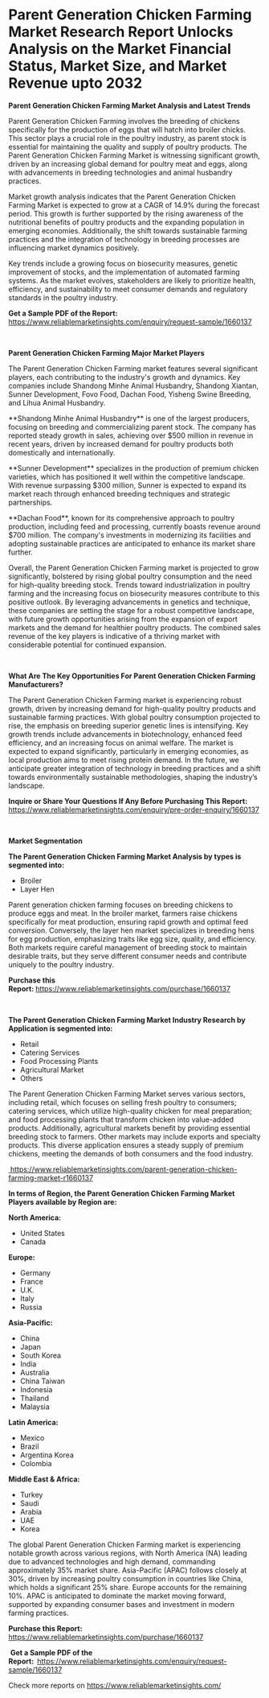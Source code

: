 <p><h1>Parent Generation Chicken Farming Market Research Report Unlocks Analysis on the Market Financial Status, Market Size, and Market Revenue upto 2032</h1></p><p><strong>Parent Generation Chicken Farming Market Analysis and Latest Trends</strong></p>
<p><p>Parent Generation Chicken Farming involves the breeding of chickens specifically for the production of eggs that will hatch into broiler chicks. This sector plays a crucial role in the poultry industry, as parent stock is essential for maintaining the quality and supply of poultry products. The Parent Generation Chicken Farming Market is witnessing significant growth, driven by an increasing global demand for poultry meat and eggs, along with advancements in breeding technologies and animal husbandry practices.</p><p>Market growth analysis indicates that the Parent Generation Chicken Farming Market is expected to grow at a CAGR of 14.9% during the forecast period. This growth is further supported by the rising awareness of the nutritional benefits of poultry products and the expanding population in emerging economies. Additionally, the shift towards sustainable farming practices and the integration of technology in breeding processes are influencing market dynamics positively.</p><p>Key trends include a growing focus on biosecurity measures, genetic improvement of stocks, and the implementation of automated farming systems. As the market evolves, stakeholders are likely to prioritize health, efficiency, and sustainability to meet consumer demands and regulatory standards in the poultry industry.</p></p>
<p><strong>Get a Sample PDF of the Report:&nbsp;</strong> <a href="https://www.reliablemarketinsights.com/enquiry/request-sample/1660137?utm_campaign=2951&utm_medium=2&utm_source=Github&utm_content=ia&utm_term=29032025&utm_id=parent-generation-chicken-farming">https://www.reliablemarketinsights.com/enquiry/request-sample/1660137</a></p>
<p>&nbsp;</p>
<p><strong>Parent Generation Chicken Farming Major Market Players</strong></p>
<p><p>The Parent Generation Chicken Farming market features several significant players, each contributing to the industry's growth and dynamics. Key companies include Shandong Minhe Animal Husbandry, Shandong Xiantan, Sunner Development, Fovo Food, Dachan Food, Yisheng Swine Breeding, and Lihua Animal Husbandry.</p><p>**Shandong Minhe Animal Husbandry** is one of the largest producers, focusing on breeding and commercializing parent stock. The company has reported steady growth in sales, achieving over $500 million in revenue in recent years, driven by increased demand for poultry products both domestically and internationally.</p><p>**Sunner Development** specializes in the production of premium chicken varieties, which has positioned it well within the competitive landscape. With revenue surpassing $300 million, Sunner is expected to expand its market reach through enhanced breeding techniques and strategic partnerships.</p><p>**Dachan Food**, known for its comprehensive approach to poultry production, including feed and processing, currently boasts revenue around $700 million. The company's investments in modernizing its facilities and adopting sustainable practices are anticipated to enhance its market share further.</p><p>Overall, the Parent Generation Chicken Farming market is projected to grow significantly, bolstered by rising global poultry consumption and the need for high-quality breeding stock. Trends toward industrialization in poultry farming and the increasing focus on biosecurity measures contribute to this positive outlook. By leveraging advancements in genetics and technique, these companies are setting the stage for a robust competitive landscape, with future growth opportunities arising from the expansion of export markets and the demand for healthier poultry products. The combined sales revenue of the key players is indicative of a thriving market with considerable potential for continued expansion.</p></p>
<p>&nbsp;</p>
<p><strong>What Are The Key Opportunities For Parent Generation Chicken Farming Manufacturers?</strong></p>
<p><p>The Parent Generation Chicken Farming market is experiencing robust growth, driven by increasing demand for high-quality poultry products and sustainable farming practices. With global poultry consumption projected to rise, the emphasis on breeding superior genetic lines is intensifying. Key growth trends include advancements in biotechnology, enhanced feed efficiency, and an increasing focus on animal welfare. The market is expected to expand significantly, particularly in emerging economies, as local production aims to meet rising protein demand. In the future, we anticipate greater integration of technology in breeding practices and a shift towards environmentally sustainable methodologies, shaping the industry’s landscape.</p></p>
<p><strong>Inquire or Share Your Questions If Any Before Purchasing This Report:</strong> <a href="https://www.reliablemarketinsights.com/enquiry/pre-order-enquiry/1660137?utm_campaign=2951&utm_medium=2&utm_source=Github&utm_content=ia&utm_term=29032025&utm_id=parent-generation-chicken-farming">https://www.reliablemarketinsights.com/enquiry/pre-order-enquiry/1660137</a></p>
<p>&nbsp;</p>
<p><strong>Market Segmentation</strong></p>
<p><strong>The Parent Generation Chicken Farming Market Analysis by types is segmented into:</strong></p>
<p><ul><li>Broiler</li><li>Layer Hen</li></ul></p>
<p><p>Parent generation chicken farming focuses on breeding chickens to produce eggs and meat. In the broiler market, farmers raise chickens specifically for meat production, ensuring rapid growth and optimal feed conversion. Conversely, the layer hen market specializes in breeding hens for egg production, emphasizing traits like egg size, quality, and efficiency. Both markets require careful management of breeding stock to maintain desirable traits, but they serve different consumer needs and contribute uniquely to the poultry industry.</p></p>
<p><strong>Purchase this Report:&nbsp;</strong><a href="https://www.reliablemarketinsights.com/purchase/1660137?utm_campaign=2951&utm_medium=2&utm_source=Github&utm_content=ia&utm_term=29032025&utm_id=parent-generation-chicken-farming">https://www.reliablemarketinsights.com/purchase/1660137</a></p>
<p>&nbsp;</p>
<p><strong>The Parent Generation Chicken Farming Market Industry Research by Application is segmented into:</strong></p>
<p><ul><li>Retail</li><li>Catering Services</li><li>Food Processing Plants</li><li>Agricultural Market</li><li>Others</li></ul></p>
<p><p>The Parent Generation Chicken Farming Market serves various sectors, including retail, which focuses on selling fresh poultry to consumers; catering services, which utilize high-quality chicken for meal preparation; and food processing plants that transform chicken into value-added products. Additionally, agricultural markets benefit by providing essential breeding stock to farmers. Other markets may include exports and specialty products. This diverse application ensures a steady supply of premium chickens, meeting the demands of both consumers and the food industry.</p></p>
<p><a href="https://www.reliablemarketinsights.com/parent-generation-chicken-farming-market-r1660137?utm_campaign=2951&utm_medium=2&utm_source=Github&utm_content=ia&utm_term=29032025&utm_id=parent-generation-chicken-farming">&nbsp;https://www.reliablemarketinsights.com/parent-generation-chicken-farming-market-r1660137</a></p>
<p><strong>In terms of Region, the Parent Generation Chicken Farming Market Players available by Region are:</strong></p>
<p>
    <p> <strong> North America: </strong>
        <ul>
            <li>United States</li>
            <li>Canada</li>
        </ul>
        </p> 
    <p> <strong> Europe: </strong>
        <ul>
            <li>Germany</li>
            <li>France</li>
            <li>U.K.</li>
            <li>Italy</li>
            <li>Russia</li>
        </ul>
        </p> 
    <p> <strong> Asia-Pacific: </strong>
        <ul>
            <li>China</li>
            <li>Japan</li>
            <li>South Korea</li>
            <li>India</li>
            <li>Australia</li>
            <li>China Taiwan</li>
            <li>Indonesia</li>
            <li>Thailand</li>
            <li>Malaysia</li>
        </ul>
        </p> 
    <p> <strong> Latin America: </strong>
        <ul>
            <li>Mexico</li>
            <li>Brazil</li>
            <li>Argentina Korea</li>
            <li>Colombia</li>
        </ul>
        </p> 
    <p> <strong> Middle East & Africa: </strong>
        <ul>
            <li>Turkey</li>
            <li>Saudi</li>
            <li>Arabia</li>
            <li>UAE</li>
            <li>Korea</li>
        </ul>
    </p>
    </p>
<p><p>The global Parent Generation Chicken Farming market is experiencing notable growth across various regions, with North America (NA) leading due to advanced technologies and high demand, commanding approximately 35% market share. Asia-Pacific (APAC) follows closely at 30%, driven by increasing poultry consumption in countries like China, which holds a significant 25% share. Europe accounts for the remaining 10%. APAC is anticipated to dominate the market moving forward, supported by expanding consumer bases and investment in modern farming practices.</p></p>
<p><strong>Purchase this Report: </strong><a href="https://www.reliablemarketinsights.com/purchase/1660137?utm_campaign=2951&utm_medium=2&utm_source=Github&utm_content=ia&utm_term=29032025&utm_id=parent-generation-chicken-farming">https://www.reliablemarketinsights.com/purchase/1660137</a></p>
<p>&nbsp;<strong>Get a Sample PDF of the Report:&nbsp;&nbsp;</strong><a href="https://www.reliablemarketinsights.com/enquiry/request-sample/1660137?utm_campaign=2951&utm_medium=2&utm_source=Github&utm_content=ia&utm_term=29032025&utm_id=parent-generation-chicken-farming">https://www.reliablemarketinsights.com/enquiry/request-sample/1660137</a></p>
<p><strong></strong></p>
<p>Check more reports on <a href="https://www.reliablemarketinsights.com/?utm_campaign=2951&utm_medium=2&utm_source=Github&utm_content=ia&utm_term=29032025&utm_id=parent-generation-chicken-farming">https://www.reliablemarketinsights.com/</a></p>